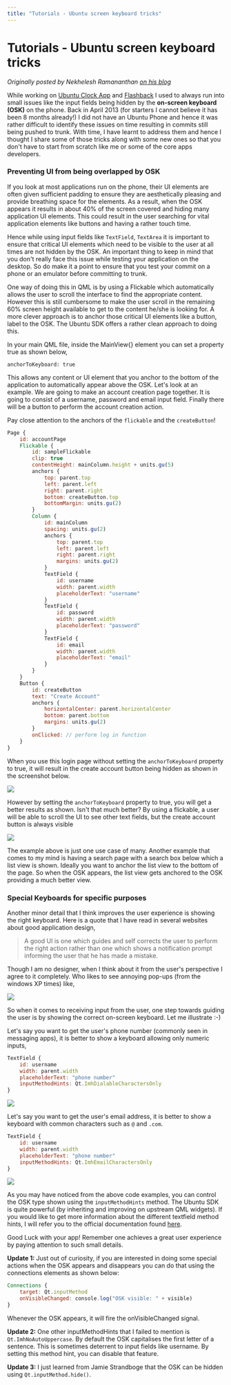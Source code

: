 ```yaml
---
title: "Tutorials - Ubuntu screen keyboard tricks"
---
```


# Tutorials - Ubuntu screen keyboard tricks

_Originally posted by Nekhelesh Ramananthan [on his blog](https://web.archive.org/web/20160713053154/http://nik90.com/ubuntu-touch-keyboard-tricks/)_

While working on [Ubuntu Clock App](https://launchpad.net/ubuntu-clock-app)
and [Flashback](https://launchpad.net/cliffhanger) I used to always run into
small issues like the input fields being hidden by the **on-screen keyboard
(OSK)** on the phone. Back in April 2013 (for starters I cannot believe it has
been 8 months already!) I did not have an Ubuntu Phone and hence it was rather
difficult to identify these issues on time resulting in commits still being
pushed to trunk. With time, I have learnt to address them and hence I thought
I share some of those tricks along with some new ones so that you don't have
to start from scratch like me or some of the core apps developers.

### Preventing UI from being overlapped by OSK

If you look at most applications run on the phone, their UI elements are often
given sufficient padding to ensure they are aesthetically pleasing and provide
breathing space for the elements. As a result, when the OSK appears it results
in about 40% of the screen covered and hiding many application UI elements.
This could result in the user searching for vital application elements like
buttons and having a rather touch time.

Hence while using input fields like `TextField`, `TextArea` it is important to
ensure that critical UI elements which need to be visible to the user at all
times are not hidden by the OSK. An important thing to keep in mind that you
don't really face this issue while testing your application on the desktop. So
do make it a point to ensure that you test your commit on a phone or an
emulator before committing to trunk.

One way of doing this in QML is by using a Flickable which automatically
allows the user to scroll the interface to find the appropriate content.
However this is still cumbersome to make the user scroll in the remaining 60%
screen height available to get to the content he/she is looking for. A more
clever approach is to anchor those critical UI elements like a button, label
to the OSK. The Ubuntu SDK offers a rather clean approach to doing this.

In your main QML file, inside the MainView{} element you can set a property
true as shown below,

`anchorToKeyboard: true`

This allows any content or UI element that you anchor to the bottom of the
application to automatically appear above the OSK. Let's look at an example.
We are going to make an account creation page together. It is going to consist
of a username, password and email input field. Finally there will be a button
to perform the account creation action.

Pay close attention to the anchors of the `flickable` and the
`createButton`!

``` QML
Page {
    id: accountPage
    Flickable {
        id: sampleFlickable
        clip: true
        contentHeight: mainColumn.height + units.gu(5)
        anchors {
            top: parent.top
            left: parent.left
            right: parent.right
            bottom: createButton.top
            bottomMargin: units.gu(2)
        }            
        Column {
            id: mainColumn
            spacing: units.gu(2)
            anchors {
                top: parent.top
                left: parent.left
                right: parent.right
                margins: units.gu(2)
            }
            TextField {
                id: username
                width: parent.width
                placeholderText: "username"
            }
            TextField {
                id: password
                width: parent.width
                placeholderText: "password"
            }
            TextField {
                id: email
                width: parent.width
                placeholderText: "email"
            }
        }
    }
    Button {
        id: createButton
        text: "Create Account"
        anchors {
            horizontalCenter: parent.horizontalCenter
            bottom: parent.bottom
            margins: units.gu(2)
        }
        onClicked: // perform log in function
    }
}
```

When you use this login page without setting the `anchorToKeyboard` property
to true, it will result in the create account button being hidden as shown in
the screenshot below.

![](../../../media/without_anchor.png)

However by setting the `anchorToKeyboard` property to true, you will get a
better results as shown. Isn't that much better? By using a flickable, a user
will be able to scroll the UI to see other text fields, but the create account
button is always visible

![](../../../media/with_anchor.png)

The example above is just one use case of many. Another example that comes to
my mind is having a search page with a search box below which a list view is
shown. Ideally you want to anchor the list view to the bottom of the page. So
when the OSK appears, the list view gets anchored to the OSK providing a much
better view.

### Special Keyboards for specific purposes

Another minor detail that I think improves the user experience is showing the
right keyboard. Here is a quote that I have read in several websites about
good application design,

> A good UI is one which guides and self corrects the user to perform the
right action rather than one which shows a notification prompt informing the
user that he has made a mistake.

Though I am no designer, when I think about it from the user's perspective I
agree to it completely. Who likes to see annoying pop-ups (from the windows XP
times) like,

![](../../../media/qml-tutorial-annoying-pop-up.png)

So when it comes to receiving input from the user, one step towards guiding
the user is by showing the correct on-screen keyboard. Let me illustrate :-)

Let's say you want to get the user's phone number (commonly seen in messaging
apps), it is better to show a keyboard allowing only numeric inputs,

``` QML
TextField {
    id: username
    width: parent.width
    placeholderText: "phone number"
    inputMethodHints: Qt.ImhDialableCharactersOnly
}
```

![](../../../media/dialer.png)

Let's say you want to get the user's email address, it is better to show a
keyboard with common characters such as `@` and `.com`.

``` QML
TextField {
    id: username
    width: parent.width
    placeholderText: "phone number"
    inputMethodHints: Qt.ImhEmailCharactersOnly
}
```

![](../../../media/email.png)

As you may have noticed from the above code examples, you can control the OSK
type shown using the `inputMethodHints` method. The Ubuntu SDK is quite
powerful (by inheriting and improving on upstream QML widgets). If you would
like to get more information about the different textfield method hints, I
will refer you to the official documentation found [here](https://developer.ubuntu.com/api/apps/qml/sdk-14.10/Ubuntu.Components.TextField/).

Good Luck with your app! Remember one achieves a great user experience by
paying attention to such small details.

**Update 1:** Just out of curiosity, if you are interested in doing some special actions when the OSK appears and disappears you can do that using the connections elements as shown below:

``` QML
Connections {
    target: Qt.inputMethod
    onVisibleChanged: console.log("OSK visible: " + visible)
}
```

Whenever the OSK appears, it will fire the onVisibleChanged signal.

**Update 2:** One other inputMethodHints that I failed to mention is `Qt.ImhNoAutoUppercase`. By default the OSK capitalises the first letter of a sentence. This is sometimes deterrent to input fields like username. By setting this method hint, you can disable that feature.

**Update 3:** I just learned from Jamie Strandboge that the OSK can be hidden using `Qt.inputMethod.hide()`.
